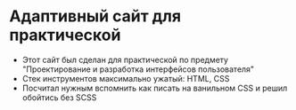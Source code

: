 # Адаптивный сайт для практической
- Этот сайт был сделан для практической по предмету "Проектирование и разработка интерфейсов пользователя"
- Стек инструментов максимально ужатый: HTML, CSS
- Посчитал нужным вспомнить как писать на ванильном CSS и решил обойтись без SCSS
